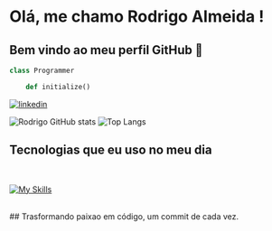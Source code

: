 # Olá, me chamo Rodrigo Almeida ! 
## Bem vindo ao meu perfil GitHub 👋

```python
class Programmer

	def initialize() 
```


[![linkedin](https://img.shields.io/badge/LinkedIn-0077B5?style=for-the-badge&logo=linkedin&logoColor=white)](https://www.linkedin.com/in/rodrigo-almeida-b22219212/) 


![Rodrigo GitHub stats](https://github-readme-stats.vercel.app/api?username=rodrigodssa&show_icons=true&theme=dark)
![Top Langs](https://github-readme-stats.vercel.app/api/top-langs/?username=rodrigodssa&show_icons=true&theme=dark)

## Tecnologias que eu uso no meu dia
<div style="display: inline_block"><br/>
	
[![My Skills](https://skillicons.dev/icons?i=python,vscode,git,github,linux)](https://skillicons.dev)



</div><br/>
## Trasformando paixao em código, um commit de cada vez.


